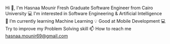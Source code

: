 Hi 👋, I'm Hasnaa Mounir
                 Fresh Graduate Software Engineer from Cairo University
💻 I'm interested in Software Engineering & Artificial Intelligence
📱 I’m currently learning Machine Learning 
💡 Good at Mobile Development 
💻 Try to improve my Problem Solving skill
📫 How to reach me hasnaa.mounir69@gmail.com

